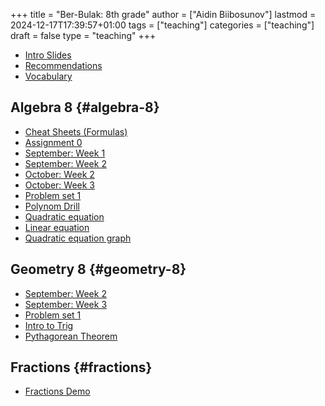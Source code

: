 +++
title = "Ber-Bulak: 8th grade"
author = ["Aidin Biibosunov"]
lastmod = 2024-12-17T17:39:57+01:00
tags = ["teaching"]
categories = ["teaching"]
draft = false
type = "teaching"
+++

-   [Intro Slides](/reveal_js_talks/intro_me/intro.html)
-   [Recommendations](/html_files/recommendations.html)
-   [Vocabulary](/pdf_files/berbulak/algebra_8/assignments/vocab.html)


## Algebra 8 {#algebra-8}

-   [Cheat Sheets (Formulas)](/pdf_files/berbulak/algebra_8/assignments/cheatsheets.html)
-   [Assignment 0](/pdf_files/berbulak/algebra_8/assignments/week1_asst0.html)
-   [September: Week 1 ](/pdf_files/berbulak/algebra_8/assignments/week1_lesson1.html)
-   [September: Week 2](/pdf_files/berbulak/algebra_8/assignments/algebra8_week2.html)
-   [October: Week 2](/pdf_files/berbulak/algebra_8/assignments/algebra8_week6.html)
-   [October: Week 3](/pdf_files/berbulak/algebra_8/assignments/algebra8_week7.html)
-   [Problem set 1](/pdf_files/berbulak/algebra_8/assignments/algebra8_PS1.html)
-   [Polynom Drill](/pdf_files/berbulak/algebra_8/assignments/algebra8_polynom_drill.html)
-   [Quadratic equation](/pdf_files/berbulak/algebra_8/assignments/algebra8_quadratic_eq.html)
-   [Linear equation](/pdf_files/berbulak/algebra_8/assignments/algebra8_linear_eq.html)
-   [Quadratic equation graph](/pdf_files/berbulak/algebra_8/assignments/algebra8_quadratic_graph.html)


## Geometry 8 {#geometry-8}

-   [September: Week 2](/pdf_files/berbulak/geometry_8/geometry8_week2.html)
-   [September: Week 3](/pdf_files/berbulak/geometry_8/geometry8_week3.html)
-   [Problem set 1](/pdf_files/berbulak/geometry_8/geometry8_PS1.html)
-   [Intro to Trig](/pdf_files/berbulak/geometry_8/geometry8_intro_trig.html)
-   [Pythagorean Theorem](/pdf_files/berbulak/geometry_8/geometry8_pythagor_th.html)


## Fractions {#fractions}

-   [Fractions Demo](/pdf_files/berbulak/algebra_8/assignments/fractions_demo.html)
